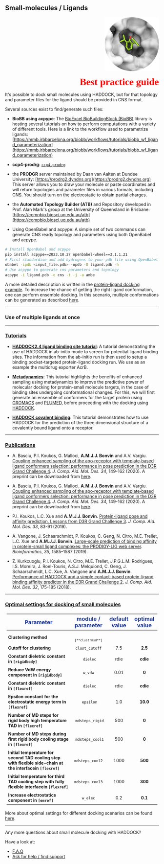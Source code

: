## Small-molecules / Ligands

<p align="right">
  <img src="./bound_smallmol.png" />
</p>
<p style='text-align: right; font-family: "PT Sans"; font-weight: 600;'> <font  size="6" color="RED" >Best practice guide</font></p>


It's possible to dock small molecules using HADDOCK, but for that topology and parameter files for the ligand should be provided in CNS format.


Several sources exist to find/generate such files:

* **BioBB using acpype**: The [BioExcel BioBuildingBlock (BioBB)](https://mmb.irbbarcelona.org/biobb/) library is hosting several tutorials on how to perform computations with a variety of different tools.
 Here is a link to the workflow used to parametrize ligands: [https://mmb.irbbarcelona.org/biobb/workflows/tutorials/biobb_wf_ligand_parameterization](https://mmb.irbbarcelona.org/biobb/workflows/tutorials/biobb_wf_ligand_parameterization)

* **ccp4-prodrg**: [`ccp4-prodrg`](https://www.ccp4.ac.uk/html/index.html)

* the **PRODGR** server maintained by Daan van Aalten at Dundee University: [https://prodrg2.dyndns.org](https://prodrg2.dyndns.org)  
 This server allows you to draw your molecule or paste coordinates and will return topologies and parameter files in various formats, including CNS. You should turn on the electrostatic to obtain partial charges.

* the **Automated Topology Builder (ATB)** and Repository developed in Prof. Alan Mark's group at the University of Queensland in Brisbane: [https://compbio.biosci.uq.edu.au/atb](https://compbio.biosci.uq.edu.au/atb)

* Using OpenBabel and acpype: A simple set of two commands can generate CNS ready topology and parameters using both OpenBabel and acpype.
```bash
# Install OpenBabel and acpype
pip install acpype==2023.10.27 openbabel-wheel==3.1.1.21
# First standardise and add hydrogens to your pdb file using OpenBabel
obabel -ipdb <input_file.pdb> -opdb -O ligand.pdb -h
# Use acpype to generate cns parameters and topology
acpype -i ligand.pdb -o cns -t -j -a ambe
```


A more detailed description is written in the [protein-ligand docking example](../docking_scenarios/prot-ligand.md).
To increase the chance of getting the right ligand conformation, one can perform ensemble docking.
In this scenario, multiple conformations can be generated as described [here](./structures.md#modeling-of-small-molecules).

<hr>

### Use of multiple ligands at once



<hr>

### [Tutorials](../tutorials.md)

* [**HADDOCK2.4 ligand binding site tutorial**](https://www.bonvinlab.org/education/HADDOCK24/HADDOCK24-binding-sites):
 A tutorial demonstrating the use of HADDOCK in ab-initio mode to screen for potential ligand binding sites.
 The information from the ab-initio run is then used to setup a binding pocket-targeted protein-ligand docking run.
 We use as an example the multidrug exporter AcrB. 

* [**Metadynamics**](/education/biomolecular-simulations-2020/Metadynamics_tutorial):
 This tutorial highlights the benefits of enhanced sampling using metadynamics to improve the predictive power of molecular docking for protein-small molecule targets, in the case of binding sites undergoing conformational changes. For this, we will first generate an ensemble of conformers for the target protein using [GROMACS](http://www.gromacs.org/) and [PLUMED](http://www.plumed.org/), before proceeding with the docking using [HADDOCK](http://www.bonvinlab.org/software/haddock2.4/).

* [**HADDOCK covalent binding**](https://www.bonvinlab.org/education/biomolecular-simulations-2018/HADDOCK_tutorial):
 This tutorial demonstrates how to use HADDOCK for the prediction of the three dimensional structure of a covalently bound ligand onto a receptor.


<hr>

### [Publications](https://www.bonvinlab.org/publications/)


* A. Basciu, P.I. Koukos, G. Malloci, **A.M.J.J. Bonvin** and A.V. Vargiu. [Coupling enhanced sampling of the apo‐receptor with template‐based ligand conformers selection: performance in pose prediction in the D3R Grand Challenge 4](https://doi.org/10.1007/s10822-019-00244-6). _J. Comp. Aid. Mol. Des._ *34*, 149-162 (2020). A preprint can be downloaded from [here](https://arxiv.org/abs/2005.04142).  

* A. Basciu, P.I. Koukos, G. Malloci, **A.M.J.J. Bonvin** and A.V. Vargiu. [Coupling enhanced sampling of the apo‐receptor with template‐based ligand conformers selection: performance in pose prediction in the D3R Grand Challenge 4](https://doi.org/10.1007/s10822-019-00244-6). _J. Comp. Aid. Mol. Des._ *34*, 149-162 (2020). A preprint can be downloaded from [here](https://arxiv.org/abs/2005.04142).  

* P.I. Koukos, L.C. Xue and **A.M.J.J. Bonvin**. [Protein-ligand pose and affinity prediction. Lessons from D3R Grand Challenge 3](https://doi.org/10.1007/s10822-018-0148-4).  _J. Comp. Aid. Mol. Des._ *33*, 83-91 (2019).
* A. Vangone, J. Schaarschmidt, P. Koukos, C. Geng, N. Citro, M.E. Trellet, L.C. Xue and **A.M.J.J. Bonvin**. [Large-scale prediction of binding affinity in protein-small ligand complexes: the PRODIGY-LIG web server](https://doi.org/10.1093/bioinformatics/bty816). _Bioinformatics_, *35*, 1585–1587 (2019).  

* Z. Kurkcuoglu, P.I. Koukos, N. Citro, M.E. Trellet, J.P.G.L.M. Rodrigues, I.S. Moreira, J. Roel-Touris, A.S.J. Melquiond, C. Geng, J. Schaarschmidt, L.C. Xue, A. Vangone and **A.M.J.J. Bonvin**. [Performance of HADDOCK and a simple contact-based protein-ligand binding affinity predictor in the D3R Grand Challenge 2](https://doi.org/10.1007/s10822-017-0049-y). _J. Comp. Aid. Mol. Des._ *32*, 175-185 (2018).

<hr>

### [Optimal settings for docking of small molecules](https://wenmr.science.uu.nl/haddock2.4/settings#ligands)

<style>
table, th, td {
    padding: 5px;}
</style>


|<font size="4" color="#203A98">Parameter</font>|<font size="4" color="#203A98">module / parameter</font>| <font size="4" color="#203A98">default value</font>|<font size="4" color="#203A98">optimal value</font> |
|-|:-:|:-:|:-:| 
|**Clustering method** | <code> `[**clustrmsd**]`</code>|  |  |   
|**Cutoff for clustering** | <code> clust_cutoff </code>| 7.5 | **2.5** |  
|**Constant dieletric constant in `[rigidbody]`** | <code> dielec</code> | rdie | **cdie** |  
|**Reduce VdW energy component in `[rigidbody]`** | <code> w_vdw </code>| 0.01 | **0** | 
|**Constant dieletric constant in `[flexref]`** | <code> dielec</code> | rdie | **cdie** |
|**Epsilon constant for the electrostatic energy term in `[flexref]`** | <code> epsilon</code> |  1.0 | **10.0** |  
|**Number of MD steps for rigid body high temperature TAD in `[flexref]`** | <code> mdsteps_rigid</code> | 500 | **0** | 
|**Number of MD steps during first rigid body cooling stage in `[flexref]`** | <code> mdsteps_cool1</code>| 500 | **0** | 
|**Initial temperature for second TAD cooling step with flexible side-chain at the interfacein `[flexref]`** | <code> mdsteps_cool2 </code>| 1000 | **500** |
|**Initial temperature for third TAD cooling step with fully flexible interfacein `[flexref]`** | <code> mdsteps_cool3 </code> | 1000 | **300** |
|**Increase electrostatics component in `[emref]`**| <code> w_elec </code> | 0.2 | **0.1** | 


More about optimal settings for different docking scenarios can be found [here](https://wenmr.science.uu.nl/haddock2.4/settings#optimal).

<hr>

Any more questions about small molecule docking with HADDOCK?

Have a look at:
- [F.A.Q](../faq.md)
- [Ask for help / find support](../info.md)
 

